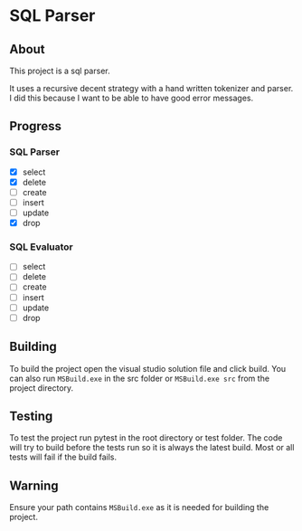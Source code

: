 # SQL Parser

## About
This project is a sql parser.

It uses a recursive decent strategy with a hand written tokenizer and parser. I did this because I want to be able to have good error messages.

## Progress

### SQL Parser
- [x] select
- [x] delete
- [ ] create
- [ ] insert
- [ ] update
- [x] drop

### SQL Evaluator
- [ ] select
- [ ] delete
- [ ] create
- [ ] insert
- [ ] update
- [ ] drop

## Building
To build the project open the visual studio solution file and click build. You can also run `MSBuild.exe` in the src folder or `MSBuild.exe src` from the project directory.

## Testing
To test the project run pytest in the root directory or test folder. The code will try to build before the tests run so it is always the latest build. Most or all tests will fail if the build fails.

## Warning
Ensure your path contains `MSBuild.exe` as it is needed for building the project.